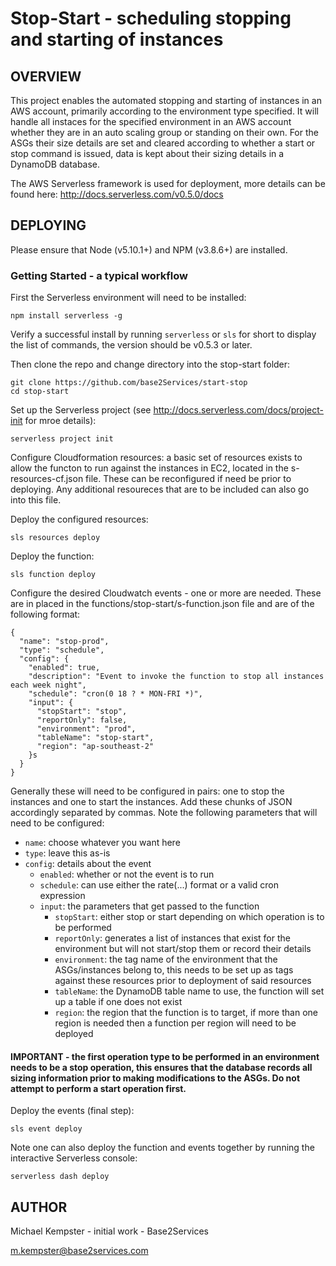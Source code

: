 Stop-Start - scheduling stopping and starting of instances
==========================================================

OVERVIEW
--------

This project enables the automated stopping and starting of instances in an AWS account, primarily according to the environment type specified. It will handle all instaces for the specified environment in an AWS account whether they are in an auto scaling group or standing on their own. For the ASGs their size details are set and cleared according to whether a start or stop command is issued, data is kept about their sizing details in a DynamoDB database.

The AWS Serverless framework is used for deployment, more details can be found here: http://docs.serverless.com/v0.5.0/docs

DEPLOYING
---------

Please ensure that Node (v5.10.1+) and NPM (v3.8.6+) are installed.

### Getting Started - a typical workflow

First the Serverless environment will need to be installed:

`npm install serverless -g`

Verify a successful install by running `serverless` or `sls` for short to display the list of commands, the version should be v0.5.3 or later.

Then clone the repo and change directory into the stop-start folder:

```
git clone https://github.com/base2Services/start-stop
cd stop-start
```

Set up the Serverless project (see http://docs.serverless.com/docs/project-init for mroe details):

`serverless project init`

Configure Cloudformation resources: a basic set of resources exists to allow the functon to run against the instances in EC2, located in the s-resources-cf.json file. These can be reconfigured if need be prior to deploying. Any additional resoureces that are to be included can also go into this file.

Deploy the configured resources:

`sls resources deploy`

Deploy the function:

`sls function deploy`

Configure the desired Cloudwatch events - one or more are needed. These are in placed in the functions/stop-start/s-function.json file and are of the following format:

```
{
  "name": "stop-prod",
  "type": "schedule",
  "config": {
    "enabled": true,
    "description": "Event to invoke the function to stop all instances each week night",
    "schedule": "cron(0 18 ? * MON-FRI *)",
    "input": {
      "stopStart": "stop",
      "reportOnly": false,
      "environment": "prod",
      "tableName": "stop-start",
      "region": "ap-southeast-2"
    }s
  }
}
```

Generally these will need to be configured in pairs: one to stop the instances and one to start the instances. Add these chunks of JSON accordingly separated by commas. Note the following parameters that will need to be configured:

* `name`: choose whatever you want here
* `type`: leave this as-is
* `config`: details about the event
  * `enabled`: whether or not the event is to run
  * `schedule`: can use either the rate(...) format or a valid cron expression
  * `input`: the parameters that get passed to the function
    * `stopStart`: either stop or start depending on which operation is to be performed
    * `reportOnly`: generates a list of instances that exist for the environment but will not start/stop them or record their details
    * `environment`: the tag name of the environment that the ASGs/instances belong to, this needs to be set up as tags against these resources prior to deployment of said resources
    * `tableName`: the DynamoDB table name to use, the function will set up a table if one does not exist
    * `region`: the region that the function is to target, if more than one region is needed then a function per region will need to be deployed

#### IMPORTANT - the first operation type to be performed in an environment needs to be a stop operation, this ensures that the database records all sizing information prior to making modifications to the ASGs. Do not attempt to perform a start operation first.

Deploy the events (final step):

`sls event deploy`

Note one can also deploy the function and events together by running the interactive Serverless console:

`serverless dash deploy`

AUTHOR
------

Michael Kempster - initial work - Base2Services

m.kempster@base2services.com
